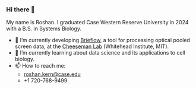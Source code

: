 ### Hi there 👋

My name is Roshan.
I graduated Case Western Reserve University in 2024 with a B.S. in Systems Biology.

- 🔭 I’m currently developing [Brieflow](https://github.com/cheeseman-lab/brieflow), a tool for processing optical pooled screen data, at the [Cheeseman Lab](https://cheesemanlab.wi.mit.edu/) (Whitehead Institute, MIT).
- 🌱 I’m currently learning about data science and its applications to cell biology.
- 📫 How to reach me:
  - roshan.kern@case.edu
  - +1 720-768-9499
